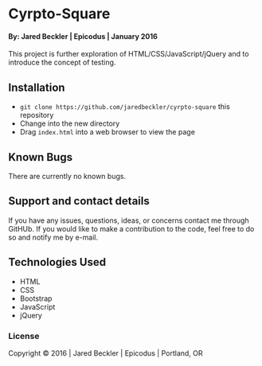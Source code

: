 # Cyrpto-Square

#### By: Jared Beckler | Epicodus | January 2016

This project is further exploration of HTML/CSS/JavaScript/jQuery and to introduce the concept of testing.

## Installation

* `git clone https://github.com/jaredbeckler/cyrpto-square` this repository
* Change into the new directory
* Drag `index.html` into a web browser to view the page

## Known Bugs

There are currently no known bugs.

## Support and contact details

If you have any issues, questions, ideas, or concerns contact me through GitHUb. If you would like to make a contribution to the code, feel free to do so and notify me by e-mail.

## Technologies Used

* HTML
* CSS
* Bootstrap
* JavaScript
* jQuery

### License

Copyright &copy; 2016  |  Jared Beckler  |  Epicodus  |  Portland, OR
